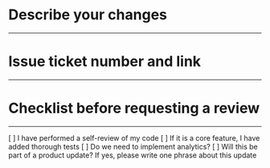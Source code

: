 # Describe your changes
---
# Issue ticket number and link
---
# Checklist before requesting a review
---
[ ] I have performed a self-review of my code
[ ] If it is a core feature, I have added thorough tests
[ ] Do we need to implement analytics?
[ ] Will this be part of a product update? If yes, please write one phrase about this update
